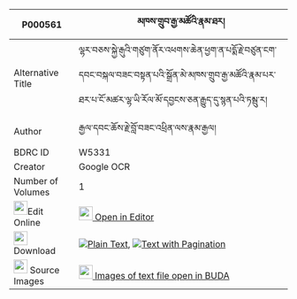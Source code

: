 |P000561|མཁས་གྲུབ་རྒྱ་མཚོའི་རྣམ་ཐར། 
| --- | --- 
|Alternative Title |ལྷར་བཅས་སྐྱེ་རྒུའི་གཙུག་ནོར་འཕགས་ཆེན་ཕྱག་ན་པདྨོ་རྗེ་བཙུན་ངག་དབང་བསྐལ་བཟང་བསྟན་པའི་སྒྲོན་མེ་མཁས་གྲུབ་རྒྱ་མཚོའི་རྣམ་པར་ཐར་པ་ངོ་མཚར་ལྷ་ཡི་རོལ་མོ་དབྱངས་ཅན་རྒྱུད་དུ་སྙན་པའི་ཏམྦུ་ར།
|Author| རྒྱལ་དབང་ཆོས་རྗེ་བློ་བཟང་འཕྲིན་ལས་རྣམ་རྒྱལ།
|BDRC ID | W5331
|Creator | Google OCR
|Number of Volumes| 1
|<img width="25" src="https://img.icons8.com/color/25/000000/edit-property.png">Edit Online| [<img width="25" src="https://avatars.githubusercontent.com/u/45091458?s=200&v=4"> Open in Editor](http://editor.openpecha.org/P000561)
|<img width="25" src="https://img.icons8.com/fluent/48/000000/download-2.png"/>  Download | [![](https://img.icons8.com/color/20/000000/txt.png)Plain Text](https://github.com/Openpecha/P000561/releases/download/v1/khedrub_gyatso_i_namtar_plain_P000561.zip), [![](https://img.icons8.com/color/20/000000/txt.png)Text with Pagination](https://github.com/Openpecha/P000561/releases/download/v1/khedrub_gyatso_i_namtar_pages_P000561.zip)
|<img width="25" src="https://img.icons8.com/plasticine/100/000000/pictures-folder.png"/>  Source Images | [<img width="25" src="https://library.bdrc.io/icons/BUDA-small.svg"> Images of text file open in BUDA](https://library.bdrc.io/show/bdr:W5331)